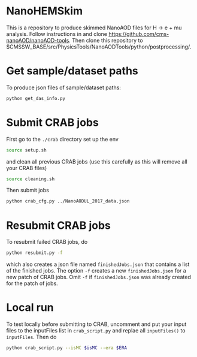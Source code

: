 # NanoHEMSkim
This is a repository to produce skimmed NanoAOD files for H -> e + mu analysis. Follow instructions in and clone https://github.com/cms-nanoAOD/nanoAOD-tools. Then clone this repository to $CMSSW_BASE/src/PhysicsTools/NanoAODTools/python/postprocessing/.
# Get sample/dataset paths
To produce json files of sample/dataset paths:
```bash
python get_das_info.py 
```
# Submit CRAB jobs
First go to the `./crab` directory set up the env
```bash
source setup.sh 
```
and clean all previous CRAB jobs (use this carefully as this will remove all your CRAB files)
```bash
source cleaning.sh 
```
Then submit jobs
```bash
python crab_cfg.py ../NanoAODUL_2017_data.json 
```
# Resubmit CRAB jobs
To resubmit failed CRAB jobs, do
```bash
python resubmit.py -f
```
which also creates a json file named ```finishedJobs.json``` that contains a list of the finished jobs. The option ```-f``` creates a new ```finishedJobs.json``` for a new patch of CRAB jobs. Omit ```-f``` if ```finishedJobs.json``` was already created for the patch of jobs.
# Local run
To test locally before submitting to CRAB, uncomment and put your input files to the inputFiles list in ```crab_script.py``` and replae all ```inputFiles()``` to ```inputFiles```. Then do
```bash
python crab_script.py --isMC $isMC --era $ERA
```

